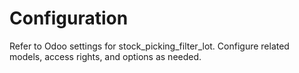 # Configuration

Refer to Odoo settings for stock_picking_filter_lot. Configure related models, access rights, and options as needed.
